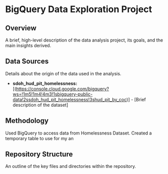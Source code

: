 # BigQuery Data Exploration Project

## Overview

A brief, high-level description of the data analysis project, its goals, and the main insights derived.

## Data Sources

Details about the origin of the data used in the analysis.

- **sdoh_hud_pit_homelessness:** [(https://console.cloud.google.com/bigquery?ws=!1m5!1m4!4m3!1sbigquery-public-data!2ssdoh_hud_pit_homelessness!3shud_pit_by_coc)] - [Brief description of the dataset]

## Methodology

Used BigQuery to access data from Homelessness Dataset.
Created a temporary table to use for my an

## Repository Structure

An outline of the key files and directories within the repository.

